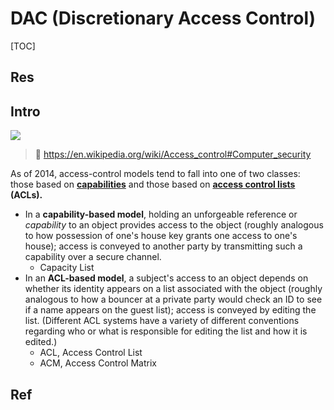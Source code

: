 # DAC (Discretionary Access Control)

[TOC]



## Res


## Intro
![](../../../../../../../../../Assets/Pics/Screenshot%202023-03-26%20at%205.32.06%20PM.png)


> 🔗 https://en.wikipedia.org/wiki/Access_control#Computer_security

As of 2014, access-control models tend to fall into one of two classes: those based on [**capabilities**](https://en.wikipedia.org/wiki/Capability-based_security) and those based on **[access control lists](https://en.wikipedia.org/wiki/Access_control_lists) (ACLs).**

- In a **capability-based model**, holding an unforgeable reference or *capability* to an object provides access to the object (roughly analogous to how possession of one's house key grants one access to one's house); access is conveyed to another party by transmitting such a capability over a secure channel.
	- Capacity List
- In an **ACL-based model**, a subject's access to an object depends on whether its identity appears on a list associated with the object (roughly analogous to how a bouncer at a private party would check an ID to see if a name appears on the guest list); access is conveyed by editing the list. (Different ACL systems have a variety of different conventions regarding who or what is responsible for editing the list and how it is edited.)
	- ACL, Access Control List
	- ACM, Access Control Matrix



## Ref

